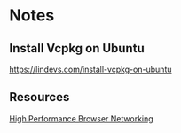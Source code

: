 # Notes

## Install Vcpkg on Ubuntu

https://lindevs.com/install-vcpkg-on-ubuntu


## Resources

[High Performance Browser Networking](https://hpbn.co/)


